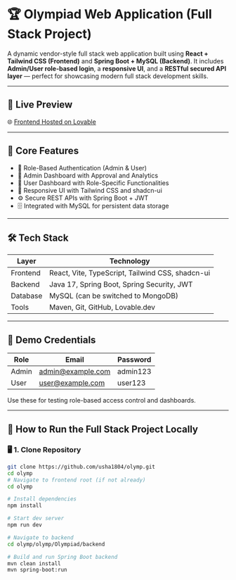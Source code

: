 # 🏆 Olympiad Web Application (Full Stack Project)

A dynamic vendor-style full stack web application built using **React + Tailwind CSS (Frontend)** and **Spring Boot + MySQL (Backend)**. It includes **Admin/User role-based login**, a **responsive UI**, and a **RESTful secured API layer** — perfect for showcasing modern full stack development skills.

---

## 🔗 Live Preview

🌐 [Frontend Hosted on Lovable](https://lovable.dev/projects/d3b67260-2e7d-4490-9b17-f5891ff225bf)

---

## 🎯 Core Features

- 🔐 Role-Based Authentication (Admin & User)
- 🧑 Admin Dashboard with Approval and Analytics
- 👤 User Dashboard with Role-Specific Functionalities
- 🎨 Responsive UI with Tailwind CSS and shadcn-ui
- ⚙️ Secure REST APIs with Spring Boot + JWT
- 🗄️ Integrated with MySQL for persistent data storage

---

## 🛠️ Tech Stack

| Layer        | Technology                                      |
|--------------|--------------------------------------------------|
| Frontend     | React, Vite, TypeScript, Tailwind CSS, shadcn-ui|
| Backend      | Java 17, Spring Boot, Spring Security, JWT       |
| Database     | MySQL (can be switched to MongoDB)               |
| Tools        | Maven, Git, GitHub, Lovable.dev                  |

---

## 🧪 Demo Credentials

| Role   | Email                | Password   |
|--------|----------------------|------------|
| Admin  | admin@example.com    | admin123   |
| User   | user@example.com     | user123    |

Use these for testing role-based access control and dashboards.

---

## 📂 How to Run the Full Stack Project Locally

### 🖥️ 1. Clone Repository

```bash
git clone https://github.com/usha1804/olymp.git
cd olymp
# Navigate to frontend root (if not already)
cd olymp

# Install dependencies
npm install

# Start dev server
npm run dev

# Navigate to backend
cd olymp/olymp/Olympiad/backend

# Build and run Spring Boot backend
mvn clean install
mvn spring-boot:run
